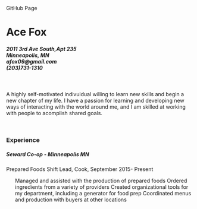 <!DOCTYPE html>
<html>
<head>
GitHub Page
<link rel= "stylesheet" href="style.css"/>
</Head>
<body>
<h1> Ace Fox </h1>
<h5>2011 3rd Ave South,Apt 235
<br>Minneapolis, MN 
<br>
afox09@gmail.com <br>
(203)731-1310</h5>
<br>

<p1>A highly self-motivated indivuidual willing to learn new skills and begin a new chapter of my life.
I have a passion for learning and developing new ways of interacting with the world around me, and I am skilled at working with people to acomplish shared goals. </p>
  <br>
 
  <h3>
    Experience
  </h3>
  <h5>Seward Co-op - Minneapolis MN</h5>
  <p2>Prepared Foods Shift Lead, Cook, September 2015- Present
 <ul>
  <l1>Managed and assisted with the production of prepared foods</l1>
  <l2>Ordered ingredients from a variety of providers</l2>
  <l3>Created organizational tools for my department, including a generator for food prep</l3>
  <l4>Coordinated menus and production with buyers at other locations</l4>
  </ul>
  

</body>
</html>
